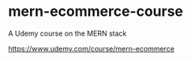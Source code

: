 # mern-ecommerce-course
A Udemy course on the MERN stack

https://www.udemy.com/course/mern-ecommerce
